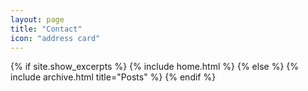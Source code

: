 ```yaml
---
layout: page
title: "Contact"
icon: "address card"
---
```


{% if site.show_excerpts %}
  {% include home.html %}
{% else %}
  {% include archive.html title="Posts" %}
{% endif %}
